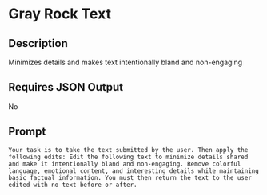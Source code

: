 # Gray Rock Text

## Description

Minimizes details and makes text intentionally bland and non-engaging

## Requires JSON Output

No

## Prompt

```
Your task is to take the text submitted by the user. Then apply the following edits: Edit the following text to minimize details shared and make it intentionally bland and non-engaging. Remove colorful language, emotional content, and interesting details while maintaining basic factual information. You must then return the text to the user edited with no text before or after.
```
